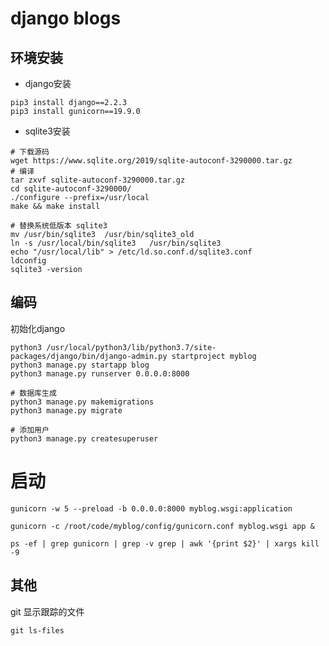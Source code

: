 # django blogs


## 环境安装

* django安装

```shell
pip3 install django==2.2.3
pip3 install gunicorn==19.9.0
```

* sqlite3安装

```shell
# 下载源码
wget https://www.sqlite.org/2019/sqlite-autoconf-3290000.tar.gz
# 编译
tar zxvf sqlite-autoconf-3290000.tar.gz 
cd sqlite-autoconf-3290000/
./configure --prefix=/usr/local
make && make install

# 替换系统低版本 sqlite3
mv /usr/bin/sqlite3  /usr/bin/sqlite3_old
ln -s /usr/local/bin/sqlite3   /usr/bin/sqlite3
echo "/usr/local/lib" > /etc/ld.so.conf.d/sqlite3.conf
ldconfig
sqlite3 -version
```

## 编码

初始化django

```shell
python3 /usr/local/python3/lib/python3.7/site-packages/django/bin/django-admin.py startproject myblog
python3 manage.py startapp blog
python3 manage.py runserver 0.0.0.0:8000
```

```shell
# 数据库生成
python3 manage.py makemigrations
python3 manage.py migrate

# 添加用户
python3 manage.py createsuperuser
```

# 启动
```shell
gunicorn -w 5 --preload -b 0.0.0.0:8000 myblog.wsgi:application

gunicorn -c /root/code/myblog/config/gunicorn.conf myblog.wsgi app &

ps -ef | grep gunicorn | grep -v grep | awk '{print $2}' | xargs kill -9
```
## 其他

git 显示跟踪的文件
```shell
git ls-files
```
